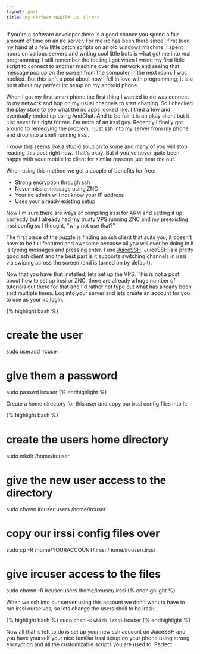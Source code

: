 ```yaml
---
layout: post
title: My Perfect Mobile IRC Client
---
```


If you're a software developer there is a good chance you spend a fair amount of time on an irc server. For me irc has been there since I first tried my hand at a few little batch scripts on an old windows machine. I spent hours on various servers and writing cool little bots is what got me into real programming. I still remember the feeling I got when I wrote my first little script to connect to another machine over the network and seeing that message pop up on the screen from the computer in the next room. I was hooked. But this isn't a post about how I fell in love with programming, it is a post about my perfect irc setup on my android phone.

When I got my first smart phone the first thing I wanted to do was connect to my network and hop on my usual channels to start chatting. So I checked the play store to see what the irc apps looked like. I tried a few and eventually ended up using AndChat. And to be fair it is an okay client but it just never felt right for me. I'm more of an irssi guy. Recently I finally got around to remedying the problem, I just ssh into my server from my phone and drop into a shell running irssi.

I know this seems like a stupid solution to some and many of you will stop reading this post right now. That's okay. But if you've never quite been happy with your mobile irc client for similar reasons just hear me out.

When using this method we get a couple of benefits for free:

* Strong encryption through ssh
* Never miss a message using ZNC
* Your irc admin will not know your IP address
* Uses your already existing setup

Now I'm sure there are ways of compiling irssi for ARM and setting it up correctly but I already had my trusty VPS running ZNC and my preexisting irssi config so I thought, "why not use that?"

The first piece of the puzzle is finding an ssh client that suits you, it doesn't have to be full featured and awesome because all you will ever be doing in it is typing messages and pressing enter. I use [JuiceSSH](https://play.google.com/store/apps/details?id=com.sonelli.juicessh&hl=en). JuiceSSH is a pretty good ssh client and the best part is it supports switching channels in irssi via swiping across the screen (and is turned on by default).

Now that you have that installed, lets set up the VPS. This is not a post about how to set up irssi or ZNC, there are already a huge number of tutorials out there for that and I'd rather not type out what has already been said multiple times. Log into your server and lets create an account for you to use as your irc login:

{% highlight bash %}
# create the user
sudo useradd ircuser
# give them a password
sudo passwd ircuser
{% endhighlight %}

Create a home directory for this user and copy our irssi config files into it:

{% highlight bash %}
# create the users home directory
sudo mkdir /home/ircuser
# give the new user access to the directory
sudo chown ircuser:users /home/ircuser

# copy our irssi config files over
sudo cp -R /home/YOURACCOUNT/.irssi /home/ircuser/.irssi
# give ircuser access to the files
sudo chown -R ircuser:users /home/ircuser/.irssi
{% endhighlight %}

When we ssh into our server using this account we don't want to have to run irssi ourselves, so lets change the users shell to be irssi:

{% highlight bash %}
sudo chsh -s `which irssi` ircuser
{% endhighlight %}

Now all that is left to do is set up your new ssh account on JuiceSSH and you have yourself your nice familiar irssi setup on your phone using strong encryption and all the customizable scripts you are used to. Perfect.
